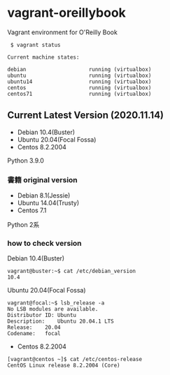 # vagrant-oreillybook
Vagrant environment for O'Reilly Book

```
 $ vagrant status

Current machine states:

debian                    running (virtualbox)
ubuntu                    running (virtualbox)
ubuntu14                  running (virtualbox)
centos                    running (virtualbox)
centos71                  running (virtualbox)
```

## Current Latest Version (2020.11.14) 
- Debian 10.4(Buster)
- Ubuntu 20.04(Focal Fossa)
- Centos 8.2.2004

Python 3.9.0

### 書籍 original version
- Debian 8.1(Jessie)
- Ubuntu 14.04(Trusty)
- Centos 7.1

Python 2系

### how to check version

Debian 10.4(Buster)

```
vagrant@buster:~$ cat /etc/debian_version
10.4
```

Ubuntu 20.04(Focal Fossa)

```
vagrant@focal:~$ lsb_release -a
No LSB modules are available.
Distributor ID:	Ubuntu
Description:	Ubuntu 20.04.1 LTS
Release:	20.04
Codename:	focal
```

- Centos 8.2.2004

```
[vagrant@centos ~]$ cat /etc/centos-release
CentOS Linux release 8.2.2004 (Core)
```

